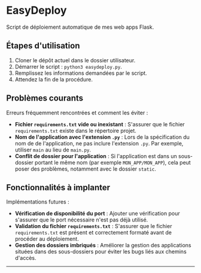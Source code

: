# EasyDeploy
Script de déploiement automatique de mes web apps Flask. 
## Étapes d'utilisation

1. Cloner le dépôt actuel dans le dossier utilisateur.
2. Démarrer le script : `python3 easydeploy.py`.
3. Remplissez les informations demandées par le script.
4. Attendez la fin de la procédure.

## Problèmes courants

Erreurs fréquemment rencontrées et comment les éviter :

- **Fichier `requirements.txt` vide ou inexistant** : S'assurer que le fichier `requirements.txt` existe dans le répertoire projet.
- **Nom de l'application avec l'extension `.py`** : Lors de la spécification du nom de de l'application, ne pas inclure l'extension `.py`. Par exemple, utiliser `main` au lieu de `main.py`.
- **Conflit de dossier pour l'application** : Si l'application est dans un sous-dossier portant le même nom (par exemple `MON_APP/MON_APP`), cela peut poser des problèmes, notamment avec le dossier `static`.

## Fonctionnalités à implanter

Implémentations futures :

- **Vérification de disponibilité du port** : Ajouter une vérification pour s'assurer que le port nécessaire n'est pas déjà utilisé.
- **Validation du fichier `requirements.txt`** : S'assurer que le fichier `requirements.txt` est présent et correctement formaté avant de procéder au déploiement.
- **Gestion des dossiers imbriqués** : Améliorer la gestion des applications situées dans des sous-dossiers pour éviter les bugs liés aux chemins d'accès.

---
